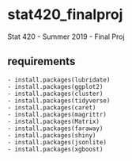# stat420_finalproj

Stat 420 - Summer 2019 - Final Proj

## requirements

    - install.packages(lubridate)
    - install.packages(ggplot2)
    - install.packages(cluster)
    - install.packages(tidyverse)
    - install.packages(caret)
    - install.packages(magrittr)
    - install.packages(Matrix)
    - install.packages(faraway)
    - install.packages(shiny)
    - install.packages(jsonlite)
    - install.packages(xgboost)
